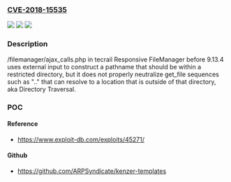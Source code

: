 ### [CVE-2018-15535](https://cve.mitre.org/cgi-bin/cvename.cgi?name=CVE-2018-15535)
![](https://img.shields.io/static/v1?label=Product&message=n%2Fa&color=blue)
![](https://img.shields.io/static/v1?label=Version&message=n%2Fa&color=blue)
![](https://img.shields.io/static/v1?label=Vulnerability&message=n%2Fa&color=brighgreen)

### Description

/filemanager/ajax_calls.php in tecrail Responsive FileManager before 9.13.4 uses external input to construct a pathname that should be within a restricted directory, but it does not properly neutralize get_file sequences such as ".." that can resolve to a location that is outside of that directory, aka Directory Traversal.

### POC

#### Reference
- https://www.exploit-db.com/exploits/45271/

#### Github
- https://github.com/ARPSyndicate/kenzer-templates

